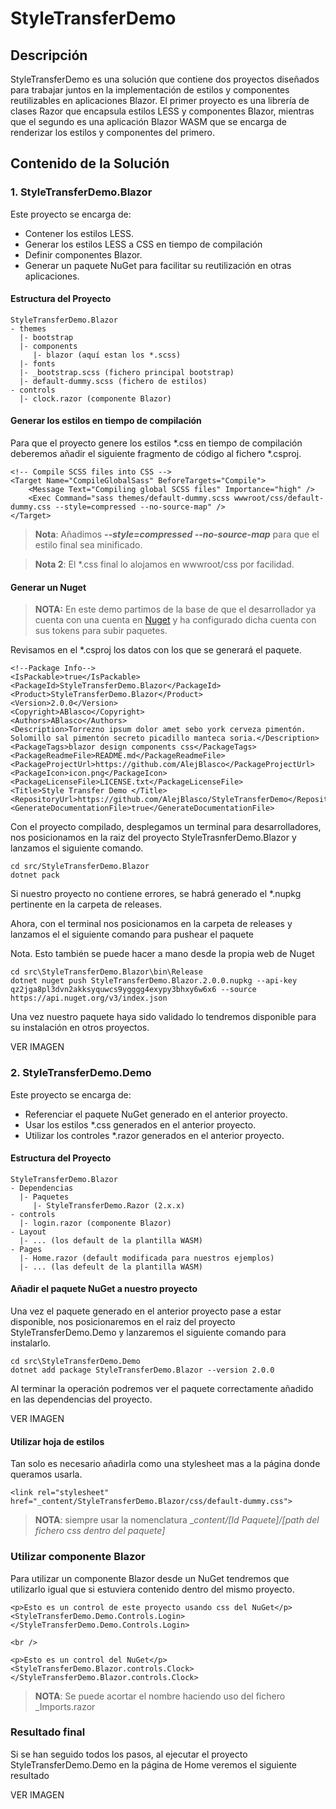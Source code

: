 # StyleTransferDemo

## Descripción

StyleTransferDemo es una solución que contiene dos proyectos diseñados para trabajar juntos en la implementación de estilos y componentes reutilizables en aplicaciones Blazor. El primer proyecto es una librería de clases Razor que encapsula estilos LESS y componentes Blazor, mientras que el segundo es una aplicación Blazor WASM que se encarga de renderizar los estilos y componentes del primero.

## Contenido de la Solución

### 1. StyleTransferDemo.Blazor

Este proyecto se encarga de:
- Contener los estilos LESS.
- Generar los estilos LESS a CSS en tiempo de compilación
- Definir componentes Blazor.
- Generar un paquete NuGet para facilitar su reutilización en otras aplicaciones.

#### Estructura del Proyecto

    StyleTransferDemo.Blazor
    - themes
      |- bootstrap
      |- components
         |- blazor (aquí estan los *.scss)
      |- fonts
      |- _bootstrap.scss (fichero principal bootstrap)
      |- default-dummy.scss (fichero de estilos)
    - controls
      |- clock.razor (componente Blazor)
      
#### Generar los estilos en tiempo de compilación
Para que el proyecto genere los estilos *.css en tiempo de compilación deberemos añadir el siguiente fragmento de código al fichero *.csproj.

    <!-- Compile SCSS files into CSS -->
    <Target Name="CompileGlobalSass" BeforeTargets="Compile">
    	<Message Text="Compiling global SCSS files" Importance="high" />
    	<Exec Command="sass themes/default-dummy.scss wwwroot/css/default-dummy.css --style=compressed --no-source-map" />
    </Target>

> **Nota**: Añadimos ***--style=compressed --no-source-map*** para que el estilo final sea minificado.

> **Nota 2**: El *.css final lo alojamos en wwwroot/css por facilidad.

#### Generar un Nuget

> **NOTA:** En este demo partimos de la base de que el desarrollador ya cuenta con una cuenta en [Nuget](https://www.nuget.org/) y ha
> configurado dicha cuenta con sus tokens para subir paquetes.

Revisamos en el *.csproj los datos con los que se generará el paquete.

    <!--Package Info-->
    <IsPackable>true</IsPackable>
    <PackageId>StyleTransferDemo.Blazor</PackageId>
    <Product>StyleTransferDemo.Blazor</Product>
    <Version>2.0.0</Version>
    <Copyright>ABlasco</Copyright>
    <Authors>ABlasco</Authors>
    <Description>Torrezno ipsum dolor amet sebo york cerveza pimentón. Solomillo sal pimentón secreto picadillo manteca soria.</Description>
    <PackageTags>blazor design components css</PackageTags>
    <PackageReadmeFile>README.md</PackageReadmeFile>
    <PackageProjectUrl>https://github.com/AlejBlasco</PackageProjectUrl>
    <PackageIcon>icon.png</PackageIcon>
    <PackageLicenseFile>LICENSE.txt</PackageLicenseFile>
    <Title>Style Transfer Demo </Title>
    <RepositoryUrl>https://github.com/AlejBlasco/StyleTransferDemo</RepositoryUrl>
    <GenerateDocumentationFile>true</GenerateDocumentationFile>

Con el proyecto compilado, desplegamos un terminal para desarrolladores, nos posicionamos en la raiz del proyecto StyleTrasnferDemo.Blazor y lanzamos el siguiente comando.

    cd src/StyleTransferDemo.Blazor
    dotnet pack

Si nuestro proyecto no contiene errores, se habrá generado el *.nupkg pertinente en la carpeta de releases.

Ahora, con el terminal nos posicionamos en la carpeta de releases y lanzamos el el siguiente comando para pushear el paquete

Nota. Esto también se puede hacer a mano desde la propia web de Nuget

    cd src\StyleTransferDemo.Blazor\bin\Release
    dotnet nuget push StyleTransferDemo.Blazor.2.0.0.nupkg --api-key qz2jga8pl3dvn2akksyquwcs9ygggg4exypy3bhxy6w6x6 --source https://api.nuget.org/v3/index.json

Una vez nuestro paquete haya sido validado lo tendremos disponible para su instalación en otros proyectos.

VER IMAGEN

### 2. StyleTransferDemo.Demo

Este proyecto se encarga de:
- Referenciar el paquete NuGet generado en el anterior proyecto.
- Usar los estilos *.css generados en el anterior proyecto.
- Utilizar los controles *.razor generados en el anterior proyecto.

#### Estructura del Proyecto

    StyleTransferDemo.Blazor
    - Dependencias
      |- Paquetes
         |- StyleTransferDemo.Razor (2.x.x)
    - controls
      |- login.razor (componente Blazor)
    - Layout 
      |- ... (los default de la plantilla WASM)
    - Pages 
      |- Home.razor (default modificada para nuestros ejemplos)
      |- ... (las defeult de la plantilla WASM)

#### Añadir el paquete NuGet a nuestro proyecto

Una vez el paquete generado en el anterior proyecto pase a estar disponible, nos posicionaremos en el raiz del proyecto StyleTransferDemo.Demo y lanzaremos el siguiente comando para instalarlo.

    cd src\StyleTransferDemo.Demo
    dotnet add package StyleTransferDemo.Blazor --version 2.0.0

Al terminar la operación podremos ver el paquete correctamente añadido en las dependencias del proyecto.

VER IMAGEN

#### Utilizar hoja de estilos

Tan solo es necesario añadirla como una stylesheet mas a la página donde queramos usarla.

    <link rel="stylesheet" href="_content/StyleTransferDemo.Blazor/css/default-dummy.css">

> **NOTA**: siempre usar la nomenclatura _*content/[Id Paquete]/[path del fichero css dentro del paquete]*

### Utilizar componente Blazor
 
 Para utilizar un componente Blazor desde un NuGet tendremos que utilizarlo igual que si estuviera contenido dentro del mismo proyecto.

    <p>Esto es un control de este proyecto usando css del NuGet</p>
    <StyleTransferDemo.Demo.Controls.Login></StyleTransferDemo.Demo.Controls.Login>
    
    <br />
    
    <p>Esto es un control del NuGet</p>
    <StyleTransferDemo.Blazor.controls.Clock></StyleTransferDemo.Blazor.controls.Clock>

> **NOTA**: Se puede acortar el nombre haciendo uso del fichero _Imports.razor

### Resultado final
Si se han seguido todos los pasos, al ejecutar el proyecto StyleTransferDemo.Demo en la página de Home veremos el siguiente resultado

VER IMAGEN
